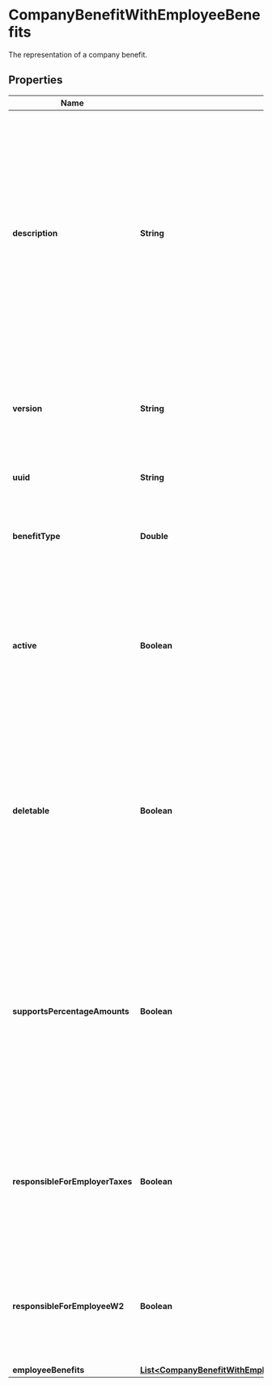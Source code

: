 

# CompanyBenefitWithEmployeeBenefits

The representation of a company benefit.

## Properties

| Name | Type | Description | Notes |
|------------ | ------------- | ------------- | -------------|
|**description** | **String** | The description of the company benefit.For example, a company may offer multiple benefits with an ID of 1 (for Medical Insurance). The description would show something more specific like “Kaiser Permanente” or “Blue Cross/ Blue Shield”. |  [optional] |
|**version** | **String** | The current version of the object. See the [versioning guide](https://docs.gusto.com/embedded-payroll/docs/idempotency) for information on how to use this field. |  [optional] |
|**uuid** | **String** | The UUID of the company benefit. |  [optional] [readonly] |
|**benefitType** | **Double** | The type of the benefit to which the company benefit belongs (same as benefit_id). |  [optional] [readonly] |
|**active** | **Boolean** | Whether this benefit is active for employee participation. Company benefits may only be deactivated if no employees are actively participating. |  [optional] |
|**deletable** | **Boolean** | Whether this company benefit can be deleted. Deletable will be set to true if the benefit has not been used in payroll, has no employee benefits associated, and the benefit is not owned by Gusto or a Partner |  [optional] |
|**supportsPercentageAmounts** | **Boolean** | Whether employee deductions and company contributions can be set as percentages of payroll for an individual employee. This is determined by the type of benefit and is not configurable by the company. |  [optional] [readonly] |
|**responsibleForEmployerTaxes** | **Boolean** | Whether the employer is subject to pay employer taxes when an employee is on leave. Only applicable to third party sick pay benefits. |  [optional] |
|**responsibleForEmployeeW2** | **Boolean** | Whether the employer is subject to file W-2 forms for an employee on leave. Only applicable to third party sick pay benefits. |  [optional] |
|**employeeBenefits** | [**List&lt;CompanyBenefitWithEmployeeBenefitsEmployeeBenefitsInner&gt;**](CompanyBenefitWithEmployeeBenefitsEmployeeBenefitsInner.md) |  |  [optional] |




